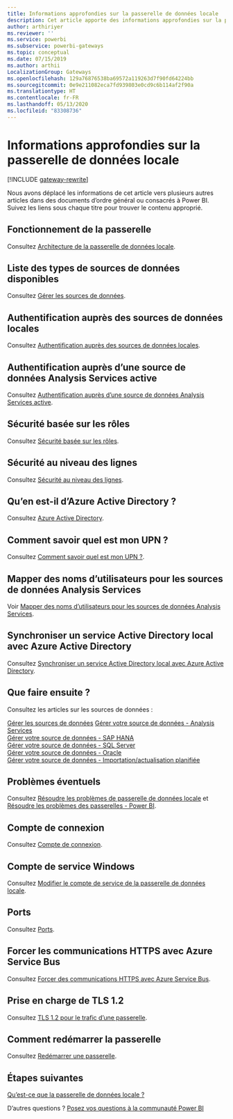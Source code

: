 ```yaml
---
title: Informations approfondies sur la passerelle de données locale
description: Cet article apporte des informations approfondies sur la passerelle locale. Il examine le fonctionnement du service avec Azure Active Directory et votre annuaire Active Directory local lorsque vous utilisez Analysis Services
author: arthiriyer
ms.reviewer: ''
ms.service: powerbi
ms.subservice: powerbi-gateways
ms.topic: conceptual
ms.date: 07/15/2019
ms.author: arthii
LocalizationGroup: Gateways
ms.openlocfilehash: 129a76876538ba69572a119263d7f90fd64224bb
ms.sourcegitcommit: 0e9e211082eca7fd939803e0cd9c6b114af2f90a
ms.translationtype: HT
ms.contentlocale: fr-FR
ms.lasthandoff: 05/13/2020
ms.locfileid: "83308736"
---
```

# <a name="on-premises-data-gateway-in-depth"></a>Informations approfondies sur la passerelle de données locale

[!INCLUDE [gateway-rewrite](../includes/gateway-rewrite.md)]

Nous avons déplacé les informations de cet article vers plusieurs autres articles dans des documents d’ordre général ou consacrés à Power BI. Suivez les liens sous chaque titre pour trouver le contenu approprié.

## <a name="how-the-gateway-works"></a>Fonctionnement de la passerelle

Consultez [Architecture de la passerelle de données locale](/data-integration/gateway/service-gateway-onprem-indepth).

## <a name="list-of-available-data-source-types"></a>Liste des types de sources de données disponibles

Consultez [Gérer les sources de données](service-gateway-data-sources.md).

## <a name="authentication-to-on-premises-data-sources"></a>Authentification auprès des sources de données locales

Consultez [Authentification auprès des sources de données locales](/data-integration/gateway/service-gateway-onprem-indepth#authentication-to-on-premises-data-sources).

## <a name="authentication-to-a-live-analysis-services-data-source"></a>Authentification auprès d’une source de données Analysis Services active

Consultez [Authentification auprès d’une source de données Analysis Services active](service-gateway-enterprise-manage-ssas.md#authentication-to-a-live-analysis-services-data-source).

## <a name="role-based-security"></a>Sécurité basée sur les rôles

Consultez [Sécurité basée sur les rôles](service-gateway-enterprise-manage-ssas.md#role-based-security).

## <a name="row-level-security"></a>Sécurité au niveau des lignes

Consultez [Sécurité au niveau des lignes](service-gateway-enterprise-manage-ssas.md#row-level-security).

## <a name="what-about-azure-active-directory"></a>Qu’en est-il d’Azure Active Directory ?

Consultez [Azure Active Directory](/data-integration/gateway/service-gateway-onprem-indepth#azure-active-directory).

## <a name="how-do-i-tell-what-my-upn-is"></a>Comment savoir quel est mon UPN ?

Consultez [Comment savoir quel est mon UPN ?](/data-integration/gateway/service-gateway-onprem-indepth#how-do-i-tell-what-my-upn-is).

## <a name="map-user-names-for-analysis-services-data-sources"></a>Mapper des noms d’utilisateurs pour les sources de données Analysis Services

Voir [Mapper des noms d’utilisateurs pour les sources de données Analysis Services](service-gateway-enterprise-manage-ssas.md#map-user-names-for-analysis-services-data-sources).

## <a name="synchronize-an-on-premises-active-directory-with-azure-active-directory"></a>Synchroniser un service Active Directory local avec Azure Active Directory

Consultez [Synchroniser un service Active Directory local avec Azure Active Directory](/data-integration/gateway/service-gateway-onprem-indepth#synchronize-an-on-premises-active-directory-with-azure-active-directory).

## <a name="what-to-do-next"></a>Que faire ensuite ?

Consultez les articles sur les sources de données :

[Gérer les sources de données](service-gateway-data-sources.md)
[Gérer votre source de données - Analysis Services](service-gateway-enterprise-manage-ssas.md)  
[Gérer votre source de données - SAP HANA](service-gateway-enterprise-manage-sap.md)  
[Gérer votre source de données - SQL Server](service-gateway-enterprise-manage-sql.md)  
[Gérer votre source de données - Oracle](service-gateway-onprem-manage-oracle.md)  
[Gérer votre source de données - Importation/actualisation planifiée](service-gateway-enterprise-manage-scheduled-refresh.md)  

## <a name="where-things-can-go-wrong"></a>Problèmes éventuels

Consultez [Résoudre les problèmes de passerelle de données locale](/data-integration/gateway/service-gateway-tshoot) et [Résoudre les problèmes des passerelles - Power BI](service-gateway-onprem-tshoot.md).

## <a name="sign-in-account"></a>Compte de connexion

Consultez [Compte de connexion](/data-integration/gateway/service-gateway-onprem-indepth#sign-in-account).

## <a name="windows-service-account"></a>Compte de service Windows

Consultez [Modifier le compte de service de la passerelle de données locale](/data-integration/gateway/service-gateway-service-account).

## <a name="ports"></a>Ports

Consultez [Ports](/data-integration/gateway/service-gateway-communication#ports).

## <a name="forcing-https-communication-with-azure-service-bus"></a>Forcer les communications HTTPS avec Azure Service Bus

Consultez [Forcer des communications HTTPS avec Azure Service Bus](/data-integration/gateway/service-gateway-communication#force-https-communication-with-azure-service-bus).

## <a name="support-for-tls-12"></a>Prise en charge de TLS 1.2

Consultez [TLS 1.2 pour le trafic d’une passerelle](/data-integration/gateway/service-gateway-communication#tls-12-for-gateway-traffic).

## <a name="how-to-restart-the-gateway"></a>Comment redémarrer la passerelle

Consultez [Redémarrer une passerelle](/data-integration/gateway/service-gateway-restart).

## <a name="next-steps"></a>Étapes suivantes

[Qu’est-ce que la passerelle de données locale ?](service-gateway-onprem.md)

D’autres questions ? [Posez vos questions à la communauté Power BI](https://community.powerbi.com/)